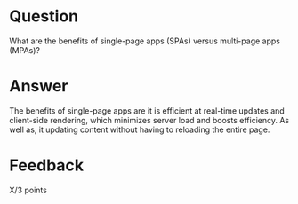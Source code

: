 # Question

What are the benefits of single-page apps (SPAs) versus multi-page apps (MPAs)?

# Answer

The benefits of single-page apps are it is efficient at real-time updates and client-side rendering, which minimizes server load and boosts efficiency. As well as, it updating content without having to reloading the entire page. 

# Feedback

X/3 points